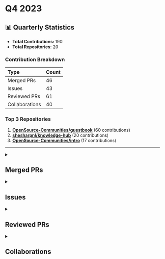 # Q4 2023

## 📊 Quarterly Statistics

* **Total Contributions:** 190
* **Total Repositories:** 20

### Contribution Breakdown

| Type | Count |
| :--- | :--- |
| Merged PRs | 46 |
| Issues | 43 |
| Reviewed PRs | 61 |
| Collaborations | 40 |

### Top 3 Repositories

1. [**OpenSource-Communities/guestbook**](https://github.com/OpenSource-Communities/guestbook) (60 contributions)
2. [**shesharpnl/knowledge-hub**](https://github.com/shesharpnl/knowledge-hub) (20 contributions)
3. [**OpenSource-Communities/intro**](https://github.com/OpenSource-Communities/intro) (17 contributions)

---

<details>
 <summary><h2>Merged PRs</h2></summary>
<table style='width:100%; table-layout:fixed;'>
  <thead>
    <tr>
      <th style='width:5%;'>No.</th>
      <th style='width:20%;'>Project Name</th>
      <th style='width:30%;'>Title</th>
      <th style='width:15%;'>Created At</th>
      <th style='width:15%;'>Merged At</th>
      <th style='width:15%;'>Review Period</th>
    </tr>
  </thead>
  <tbody>
    <tr>
      <td>1.</td>
      <td>nickytonline/astro-partykit-starter</td>
      <td><a href='https://github.com/nickytonline/astro-partykit-starter/pull/16'>Docs: Update issue templates</a></td>
      <td>2023-12-31</td>
      <td>2023-12-31</td>
      <td>0 days</td>
    </tr>
    <tr>
      <td>2.</td>
      <td>shesharpnl/knowledge-hub</td>
      <td><a href='https://github.com/shesharpnl/knowledge-hub/pull/50'>feat: add Ayu Adiati's social media links</a></td>
      <td>2023-12-28</td>
      <td>2023-12-28</td>
      <td>0 days</td>
    </tr>
    <tr>
      <td>3.</td>
      <td>shesharpnl/knowledge-hub</td>
      <td><a href='https://github.com/shesharpnl/knowledge-hub/pull/49'>docs: Reorganize and clean up socials page</a></td>
      <td>2023-12-28</td>
      <td>2023-12-28</td>
      <td>0 days</td>
    </tr>
    <tr>
      <td>4.</td>
      <td>nickytonline/astro-partykit-starter</td>
      <td><a href='https://github.com/nickytonline/astro-partykit-starter/pull/5'>docs: Update taking issue method with `.take` command in CONTRIBUTING.md</a></td>
      <td>2023-12-26</td>
      <td>2023-12-26</td>
      <td>0 days</td>
    </tr>
    <tr>
      <td>5.</td>
      <td>OpenSource-Communities/guestbook</td>
      <td><a href='https://github.com/OpenSource-Communities/guestbook/pull/200'>docs: Update content in the "Getting Started" and "Resolving Merge Conflicts" sections</a></td>
      <td>2023-12-20</td>
      <td>2023-12-23</td>
      <td>3 days</td>
    </tr>
    <tr>
      <td>6.</td>
      <td>OpenSource-Communities/intro</td>
      <td><a href='https://github.com/OpenSource-Communities/intro/pull/100'>docs: Update "Let's Get Practical" and "Merge Conflicts" sections</a></td>
      <td>2023-12-19</td>
      <td>2023-12-22</td>
      <td>3 days</td>
    </tr>
    <tr>
      <td>7.</td>
      <td>open-sauced/docs</td>
      <td><a href='https://github.com/open-sauced/docs/pull/233'>docs: Reorganize Subsections in the Intro to Contributing</a></td>
      <td>2023-12-10</td>
      <td>2023-12-14</td>
      <td>4 days</td>
    </tr>
    <tr>
      <td>8.</td>
      <td>open-sauced/docs</td>
      <td><a href='https://github.com/open-sauced/docs/pull/213'>docs: Provide Docs Feedback & Fix Markdown and Metadata for Consistency</a></td>
      <td>2023-11-25</td>
      <td>2023-12-07</td>
      <td>12 days</td>
    </tr>
    <tr>
      <td>9.</td>
      <td>Virtual-Coffee/virtualcoffee.io</td>
      <td><a href='https://github.com/Virtual-Coffee/virtualcoffee.io/pull/1096'>feat: Add December 2023 newsletter to the website</a></td>
      <td>2023-12-06</td>
      <td>2023-12-06</td>
      <td>0 days</td>
    </tr>
    <tr>
      <td>10.</td>
      <td>Virtual-Coffee/virtualcoffee.io</td>
      <td><a href='https://github.com/Virtual-Coffee/virtualcoffee.io/pull/1093'>Add December 2023 Challenge</a></td>
      <td>2023-11-30</td>
      <td>2023-12-01</td>
      <td>1 days</td>
    </tr>
    <tr>
      <td>11.</td>
      <td>OpenSource-Communities/intro</td>
      <td><a href='https://github.com/OpenSource-Communities/intro/pull/88'>docs: Fix and improve `CONTRIBUTING.md` and `i18n-guidelines.md`</a></td>
      <td>2023-11-07</td>
      <td>2023-11-16</td>
      <td>9 days</td>
    </tr>
    <tr>
      <td>12.</td>
      <td>OpenSource-Communities/intro</td>
      <td><a href='https://github.com/OpenSource-Communities/intro/pull/94'>docs: Update README</a></td>
      <td>2023-11-12</td>
      <td>2023-11-13</td>
      <td>1 days</td>
    </tr>
    <tr>
      <td>13.</td>
      <td>Virtual-Coffee/virtualcoffee.io</td>
      <td><a href='https://github.com/Virtual-Coffee/virtualcoffee.io/pull/1084'>feat: Add November 2023 newsletter to the website</a></td>
      <td>2023-11-08</td>
      <td>2023-11-09</td>
      <td>1 days</td>
    </tr>
    <tr>
      <td>14.</td>
      <td>OpenSource-Communities/guestbook</td>
      <td><a href='https://github.com/OpenSource-Communities/guestbook/pull/170'>feature: Add a PR template</a></td>
      <td>2023-11-05</td>
      <td>2023-11-06</td>
      <td>1 days</td>
    </tr>
    <tr>
      <td>15.</td>
      <td>OpenSource-Communities/pizza-verse</td>
      <td><a href='https://github.com/OpenSource-Communities/pizza-verse/pull/62'>feature: Add a PR template </a></td>
      <td>2023-11-05</td>
      <td>2023-11-06</td>
      <td>1 days</td>
    </tr>
    <tr>
      <td>16.</td>
      <td>OpenSource-Communities/guestbook</td>
      <td><a href='https://github.com/OpenSource-Communities/guestbook/pull/172'>docs: Add extra instruction to follow types list and improve README file</a></td>
      <td>2023-11-06</td>
      <td>2023-11-06</td>
      <td>0 days</td>
    </tr>
    <tr>
      <td>17.</td>
      <td>Virtual-Coffee/vc-preptember</td>
      <td><a href='https://github.com/Virtual-Coffee/vc-preptember/pull/37'>chores: Wrap Up Preptember 2023</a></td>
      <td>2023-11-05</td>
      <td>2023-11-05</td>
      <td>0 days</td>
    </tr>
    <tr>
      <td>18.</td>
      <td>Virtual-Coffee/virtualcoffee.io</td>
      <td><a href='https://github.com/Virtual-Coffee/virtualcoffee.io/pull/1077'>feature: Add November 2023 Challenge</a></td>
      <td>2023-10-29</td>
      <td>2023-11-02</td>
      <td>4 days</td>
    </tr>
    <tr>
      <td>19.</td>
      <td>OpenSource-Communities/pizza-verse</td>
      <td><a href='https://github.com/OpenSource-Communities/pizza-verse/pull/56'>Add a Resolving Merge Conflicts section to the README</a></td>
      <td>2023-10-25</td>
      <td>2023-10-25</td>
      <td>0 days</td>
    </tr>
    <tr>
      <td>20.</td>
      <td>OpenSource-Communities/pizza-verse</td>
      <td><a href='https://github.com/OpenSource-Communities/pizza-verse/pull/54'>Update rules and steps to contribute in the README</a></td>
      <td>2023-10-24</td>
      <td>2023-10-25</td>
      <td>1 days</td>
    </tr>
    <tr>
      <td>21.</td>
      <td>Virtual-Coffee/vc-preptember</td>
      <td><a href='https://github.com/Virtual-Coffee/vc-preptember/pull/36'>Add Slack handle info in `pull_request_template.md`</a></td>
      <td>2023-10-24</td>
      <td>2023-10-24</td>
      <td>0 days</td>
    </tr>
    <tr>
      <td>22.</td>
      <td>shesharpnl/hackathon-2023.react-js.base-example</td>
      <td><a href='https://github.com/shesharpnl/hackathon-2023.react-js.base-example/pull/17'>Fix the broken link to contributing guidelines</a></td>
      <td>2023-10-22</td>
      <td>2023-10-22</td>
      <td>0 days</td>
    </tr>
    <tr>
      <td>23.</td>
      <td>shesharpnl/.github</td>
      <td><a href='https://github.com/shesharpnl/.github/pull/10'>Update pull_request_template.md</a></td>
      <td>2023-10-22</td>
      <td>2023-10-22</td>
      <td>0 days</td>
    </tr>
    <tr>
      <td>24.</td>
      <td>shesharpnl/hackathon-2023.vanilla-js.base-example</td>
      <td><a href='https://github.com/shesharpnl/hackathon-2023.vanilla-js.base-example/pull/4'>Update the Contributing section in the README.md</a></td>
      <td>2023-10-21</td>
      <td>2023-10-21</td>
      <td>0 days</td>
    </tr>
    <tr>
      <td>25.</td>
      <td>shesharpnl/hackathon-2023.react-js.base-example</td>
      <td><a href='https://github.com/shesharpnl/hackathon-2023.react-js.base-example/pull/15'>Update the Contributing section in the README.md</a></td>
      <td>2023-10-21</td>
      <td>2023-10-21</td>
      <td>0 days</td>
    </tr>
    <tr>
      <td>26.</td>
      <td>shesharpnl/.github</td>
      <td><a href='https://github.com/shesharpnl/.github/pull/9'>chores: Improve Docs to Update the Rules</a></td>
      <td>2023-10-18</td>
      <td>2023-10-21</td>
      <td>3 days</td>
    </tr>
    <tr>
      <td>27.</td>
      <td>Virtual-Coffee/virtualcoffee.io</td>
      <td><a href='https://github.com/Virtual-Coffee/virtualcoffee.io/pull/1066'>Update Accountabilibuddies Leaders and Times</a></td>
      <td>2023-10-20</td>
      <td>2023-10-20</td>
      <td>0 days</td>
    </tr>
    <tr>
      <td>28.</td>
      <td>shesharpnl/knowledge-hub</td>
      <td><a href='https://github.com/shesharpnl/knowledge-hub/pull/36'>Add Working With Issues section in CONTRIBUTING.md</a></td>
      <td>2023-10-20</td>
      <td>2023-10-20</td>
      <td>0 days</td>
    </tr>
    <tr>
      <td>29.</td>
      <td>OpenSource-Communities/guestbook</td>
      <td><a href='https://github.com/OpenSource-Communities/guestbook/pull/123'>docs: Add "Keeping Branch Up to Date and Resolving Merge Conflicts" section</a></td>
      <td>2023-10-11</td>
      <td>2023-10-20</td>
      <td>9 days</td>
    </tr>
    <tr>
      <td>30.</td>
      <td>Virtual-Coffee/virtualcoffee.io</td>
      <td><a href='https://github.com/Virtual-Coffee/virtualcoffee.io/pull/1057'>chores: Add VC-Verified Repositories to the List in October Challenge Page</a></td>
      <td>2023-10-13</td>
      <td>2023-10-17</td>
      <td>4 days</td>
    </tr>
    <tr>
      <td>31.</td>
      <td>Virtual-Coffee/vc-preptember</td>
      <td><a href='https://github.com/Virtual-Coffee/vc-preptember/pull/33'>Add SheSharp to the repository list</a></td>
      <td>2023-10-12</td>
      <td>2023-10-13</td>
      <td>1 days</td>
    </tr>
    <tr>
      <td>32.</td>
      <td>Virtual-Coffee/vc-preptember</td>
      <td><a href='https://github.com/Virtual-Coffee/vc-preptember/pull/34'>Add resolve conflicts video walkthrough</a></td>
      <td>2023-10-12</td>
      <td>2023-10-12</td>
      <td>0 days</td>
    </tr>
    <tr>
      <td>33.</td>
      <td>Virtual-Coffee/hacktoberfest</td>
      <td><a href='https://github.com/Virtual-Coffee/hacktoberfest/pull/26'>Fix: Link to the Website</a></td>
      <td>2023-10-06</td>
      <td>2023-10-10</td>
      <td>4 days</td>
    </tr>
    <tr>
      <td>34.</td>
      <td>Virtual-Coffee/podcast-transcripts</td>
      <td><a href='https://github.com/Virtual-Coffee/podcast-transcripts/pull/109'>docs: Update README and Transcriptions Guideline</a></td>
      <td>2023-10-09</td>
      <td>2023-10-09</td>
      <td>0 days</td>
    </tr>
    <tr>
      <td>35.</td>
      <td>Virtual-Coffee/podcast-transcripts</td>
      <td><a href='https://github.com/Virtual-Coffee/podcast-transcripts/pull/108'>Add pull request template</a></td>
      <td>2023-10-09</td>
      <td>2023-10-09</td>
      <td>0 days</td>
    </tr>
    <tr>
      <td>36.</td>
      <td>Virtual-Coffee/podcast-transcripts</td>
      <td><a href='https://github.com/Virtual-Coffee/podcast-transcripts/pull/105'>Improve Transcript Season 8 Episode 5</a></td>
      <td>2023-07-18</td>
      <td>2023-10-09</td>
      <td>83 days</td>
    </tr>
    <tr>
      <td>37.</td>
      <td>Virtual-Coffee/podcast-transcripts</td>
      <td><a href='https://github.com/Virtual-Coffee/podcast-transcripts/pull/102'>Update Transciptions Guidelines</a></td>
      <td>2023-06-27</td>
      <td>2023-10-09</td>
      <td>104 days</td>
    </tr>
    <tr>
      <td>38.</td>
      <td>Virtual-Coffee/podcast-transcripts</td>
      <td><a href='https://github.com/Virtual-Coffee/podcast-transcripts/pull/99'>Add CONTRIBUTING.md</a></td>
      <td>2023-06-26</td>
      <td>2023-10-09</td>
      <td>105 days</td>
    </tr>
    <tr>
      <td>39.</td>
      <td>Virtual-Coffee/virtualcoffee.io</td>
      <td><a href='https://github.com/Virtual-Coffee/virtualcoffee.io/pull/1025'>feat: Add October 2023 Newsletter</a></td>
      <td>2023-10-04</td>
      <td>2023-10-04</td>
      <td>0 days</td>
    </tr>
    <tr>
      <td>40.</td>
      <td>Virtual-Coffee/virtualcoffee.io</td>
      <td><a href='https://github.com/Virtual-Coffee/virtualcoffee.io/pull/1026'>chores: Update Ayu's profile for Hacktoberfest 2023</a></td>
      <td>2023-10-04</td>
      <td>2023-10-04</td>
      <td>0 days</td>
    </tr>
    <tr>
      <td>41.</td>
      <td>Virtual-Coffee/hacktoberfest</td>
      <td><a href='https://github.com/Virtual-Coffee/hacktoberfest/pull/25'>Update content in "What is Hacktoberfest" section</a></td>
      <td>2023-10-03</td>
      <td>2023-10-03</td>
      <td>0 days</td>
    </tr>
    <tr>
      <td>42.</td>
      <td>Virtual-Coffee/virtualcoffee.io</td>
      <td><a href='https://github.com/Virtual-Coffee/virtualcoffee.io/pull/1016'>Update content in October challenge page</a></td>
      <td>2023-10-03</td>
      <td>2023-10-03</td>
      <td>0 days</td>
    </tr>
    <tr>
      <td>43.</td>
      <td>shesharpnl/.github</td>
      <td><a href='https://github.com/shesharpnl/.github/pull/8'>fix: Format of the type of PR</a></td>
      <td>2023-10-03</td>
      <td>2023-10-03</td>
      <td>0 days</td>
    </tr>
    <tr>
      <td>44.</td>
      <td>shesharpnl/.github</td>
      <td><a href='https://github.com/shesharpnl/.github/pull/5'>Feat: Add Comment Out to Issue Templates</a></td>
      <td>2023-10-02</td>
      <td>2023-10-02</td>
      <td>1 days</td>
    </tr>
    <tr>
      <td>45.</td>
      <td>shesharpnl/.github</td>
      <td><a href='https://github.com/shesharpnl/.github/pull/2'>Add a Pull Request Template</a></td>
      <td>2023-09-28</td>
      <td>2023-10-02</td>
      <td>4 days</td>
    </tr>
    <tr>
      <td>46.</td>
      <td>Virtual-Coffee/virtualcoffee.io</td>
      <td><a href='https://github.com/Virtual-Coffee/virtualcoffee.io/pull/994'>Feature/update monthly challenge page to Hacktoberfest</a></td>
      <td>2023-10-01</td>
      <td>2023-10-02</td>
      <td>1 days</td>
    </tr>
  </tbody>
</table>
</details>

<details>
 <summary><h2>Issues</h2></summary>
<table style='width:100%; table-layout:fixed;'>
  <thead>
    <tr>
      <th style='width:5%;'>No.</th>
      <th style='width:25%;'>Project Name</th>
      <th style='width:35%;'>Title</th>
      <th style='width:15%;'>Created At</th>
      <th style='width:15%;'>Closed At</th>
      <th style='width:10%;'>Closing Period</th>
    </tr>
  </thead>
  <tbody>
    <tr>
      <td>1.</td>
      <td>nickytonline/astro-partykit-starter</td>
      <td><a href='https://github.com/nickytonline/astro-partykit-starter/issues/14'>docs: Comment out instructions and add heading 2 to the issue form templates</a></td>
      <td>2023-12-31</td>
      <td>2023-12-31</td>
      <td>0 days</td>
    </tr>
    <tr>
      <td>2.</td>
      <td>nickytonline/astro-partykit-starter</td>
      <td><a href='https://github.com/nickytonline/astro-partykit-starter/issues/13'>Bug: Delete `CR` eslint(prettier/prettier) error</a></td>
      <td>2023-12-31</td>
      <td>N/A</td>
      <td>Open</td>
    </tr>
    <tr>
      <td>3.</td>
      <td>open-sauced/app</td>
      <td><a href='https://github.com/open-sauced/app/issues/2408'>Bug: Reaction icons are closing right away when clicking the smiley button on the highlight card mode</a></td>
      <td>2023-12-28</td>
      <td>2024-01-03</td>
      <td>6 days</td>
    </tr>
    <tr>
      <td>4.</td>
      <td>open-sauced/maintainer-intro-course</td>
      <td><a href='https://github.com/open-sauced/maintainer-intro-course/issues/24'>Docs: Remove "Using Markdown for This Project" section in Contributing Guide</a></td>
      <td>2023-12-28</td>
      <td>N/A</td>
      <td>Open</td>
    </tr>
    <tr>
      <td>5.</td>
      <td>open-sauced/maintainer-intro-course</td>
      <td><a href='https://github.com/open-sauced/maintainer-intro-course/issues/23'>Docs: Update translating section to maintainer intro course in the Contributing Guide </a></td>
      <td>2023-12-28</td>
      <td>2024-01-02</td>
      <td>5 days</td>
    </tr>
    <tr>
      <td>6.</td>
      <td>open-sauced/maintainer-intro-course</td>
      <td><a href='https://github.com/open-sauced/maintainer-intro-course/issues/22'>Docs: Remove steps related to chapter numbers</a></td>
      <td>2023-12-28</td>
      <td>2024-01-10</td>
      <td>13 days</td>
    </tr>
    <tr>
      <td>7.</td>
      <td>Virtual-Coffee/virtualcoffee.io</td>
      <td><a href='https://github.com/Virtual-Coffee/virtualcoffee.io/issues/1103'>docs: Add new monthly challenge: New Year, New Goals</a></td>
      <td>2023-12-26</td>
      <td>2024-01-02</td>
      <td>7 days</td>
    </tr>
    <tr>
      <td>8.</td>
      <td>OpenSource-Communities/guestbook</td>
      <td><a href='https://github.com/OpenSource-Communities/guestbook/issues/201'>docs: Make adjustments to`CONTRIBUTING.md`</a></td>
      <td>2023-12-20</td>
      <td>2024-01-04</td>
      <td>15 days</td>
    </tr>
    <tr>
      <td>9.</td>
      <td>OpenSource-Communities/intro</td>
      <td><a href='https://github.com/OpenSource-Communities/intro/issues/101'>docs: Remove topics list from the "How to Contribute to Open Source" section </a></td>
      <td>2023-12-20</td>
      <td>2023-12-21</td>
      <td>0 days</td>
    </tr>
    <tr>
      <td>10.</td>
      <td>OpenSource-Communities/guestbook</td>
      <td><a href='https://github.com/OpenSource-Communities/guestbook/issues/198'>docs: Add screenshot requirement to PR template</a></td>
      <td>2023-12-19</td>
      <td>2023-12-20</td>
      <td>1 days</td>
    </tr>
    <tr>
      <td>11.</td>
      <td>open-sauced/ai</td>
      <td><a href='https://github.com/open-sauced/ai/issues/300'>Bug: Can't run `npm run push` to commit changes</a></td>
      <td>2023-12-18</td>
      <td>N/A</td>
      <td>Open</td>
    </tr>
    <tr>
      <td>12.</td>
      <td>open-sauced/ai</td>
      <td><a href='https://github.com/open-sauced/ai/issues/299'>Bug: Lint error: Expected linebreaks to be 'LF' but found 'CRLF'</a></td>
      <td>2023-12-18</td>
      <td>2024-01-12</td>
      <td>25 days</td>
    </tr>
    <tr>
      <td>13.</td>
      <td>open-sauced/ai</td>
      <td><a href='https://github.com/open-sauced/ai/issues/297'>fix: Add correct path to the usage guide on README and Docs in the extension, and update "Contributing" and "Community" sections in README</a></td>
      <td>2023-12-17</td>
      <td>2024-01-12</td>
      <td>26 days</td>
    </tr>
    <tr>
      <td>14.</td>
      <td>OpenSource-Communities/intro</td>
      <td><a href='https://github.com/OpenSource-Communities/intro/issues/99'>docs: Replace the content in "Let's Get Practical" and "Merge Conflicts" sections with the "Getting Started" and "Update Branch & Resolve Conflicts" sections of `guestbook` repo</a></td>
      <td>2023-12-15</td>
      <td>2023-12-22</td>
      <td>7 days</td>
    </tr>
    <tr>
      <td>15.</td>
      <td>OpenSource-Communities/guestbook</td>
      <td><a href='https://github.com/OpenSource-Communities/guestbook/issues/197'>docs: Move the content of "Getting Started" and "Update Branch & Resolve Conflicts" sections to Intro to Open Source course </a></td>
      <td>2023-12-15</td>
      <td>2023-12-23</td>
      <td>8 days</td>
    </tr>
    <tr>
      <td>16.</td>
      <td>open-sauced/app</td>
      <td><a href='https://github.com/open-sauced/app/issues/2335'>Bug: Long repos' name are partially stack at the back of another name when searching with the search input in the Explore tab </a></td>
      <td>2023-12-13</td>
      <td>2024-04-05</td>
      <td>114 days</td>
    </tr>
    <tr>
      <td>17.</td>
      <td>open-sauced/ai</td>
      <td><a href='https://github.com/open-sauced/ai/issues/294'>Bug: OpenSauced orange button doesn't appear on the PR form </a></td>
      <td>2023-12-07</td>
      <td>N/A</td>
      <td>Open</td>
    </tr>
    <tr>
      <td>18.</td>
      <td>open-sauced/ai</td>
      <td><a href='https://github.com/open-sauced/ai/issues/293'>Bug: Can't generate refactor, test, and explanation code when clicking the OpenSauced orange button </a></td>
      <td>2023-12-07</td>
      <td>N/A</td>
      <td>Open</td>
    </tr>
    <tr>
      <td>19.</td>
      <td>Virtual-Coffee/virtualcoffee.io</td>
      <td><a href='https://github.com/Virtual-Coffee/virtualcoffee.io/issues/1095'>Add December 2023 newsletter to the website</a></td>
      <td>2023-12-06</td>
      <td>2023-12-12</td>
      <td>6 days</td>
    </tr>
    <tr>
      <td>20.</td>
      <td>Virtual-Coffee/virtualcoffee.io</td>
      <td><a href='https://github.com/Virtual-Coffee/virtualcoffee.io/issues/1092'>Add December 2023 Monthly Challenge</a></td>
      <td>2023-11-30</td>
      <td>2023-12-01</td>
      <td>1 days</td>
    </tr>
    <tr>
      <td>21.</td>
      <td>open-sauced/hot</td>
      <td><a href='https://github.com/open-sauced/hot/issues/499'>Bug: Auth on hot.opensauced.pizza is not working</a></td>
      <td>2023-11-26</td>
      <td>2023-11-27</td>
      <td>1 days</td>
    </tr>
    <tr>
      <td>22.</td>
      <td>open-sauced/app</td>
      <td><a href='https://github.com/open-sauced/app/issues/2203'>Bug: Dev card is not in full size (cut off) on preview</a></td>
      <td>2023-11-24</td>
      <td>2024-08-21</td>
      <td>271 days</td>
    </tr>
    <tr>
      <td>23.</td>
      <td>open-sauced/app</td>
      <td><a href='https://github.com/open-sauced/app/issues/2202'>feat: Add an underline to Repos text in a button</a></td>
      <td>2023-11-24</td>
      <td>N/A</td>
      <td>Open</td>
    </tr>
    <tr>
      <td>24.</td>
      <td>forem/forem</td>
      <td><a href='https://github.com/forem/forem/issues/20389'>Unable to Preview a Reply for a Comment Before Publishing it</a></td>
      <td>2023-11-23</td>
      <td>2024-05-16</td>
      <td>175 days</td>
    </tr>
    <tr>
      <td>25.</td>
      <td>open-sauced/app</td>
      <td><a href='https://github.com/open-sauced/app/issues/2166'>Bug: Navbar moves when clicking "Select a Filter" in the Insight Page's Reports tab</a></td>
      <td>2023-11-16</td>
      <td>2024-08-21</td>
      <td>279 days</td>
    </tr>
    <tr>
      <td>26.</td>
      <td>OpenSource-Communities/intro</td>
      <td><a href='https://github.com/OpenSource-Communities/intro/issues/96'>docs: Update "Formatting Your Highlight" Section</a></td>
      <td>2023-11-15</td>
      <td>2023-11-16</td>
      <td>0 days</td>
    </tr>
    <tr>
      <td>27.</td>
      <td>OpenSource-Communities/intro</td>
      <td><a href='https://github.com/OpenSource-Communities/intro/issues/93'>docs: Update README</a></td>
      <td>2023-11-10</td>
      <td>2023-11-13</td>
      <td>3 days</td>
    </tr>
    <tr>
      <td>28.</td>
      <td>OpenSource-Communities/intro</td>
      <td><a href='https://github.com/OpenSource-Communities/intro/issues/91'>docs: Move chapter "Understanding Merge Conflicts"</a></td>
      <td>2023-11-08</td>
      <td>2023-11-16</td>
      <td>8 days</td>
    </tr>
    <tr>
      <td>29.</td>
      <td>Virtual-Coffee/virtualcoffee.io</td>
      <td><a href='https://github.com/Virtual-Coffee/virtualcoffee.io/issues/1083'>Add November 2023 newsletter to the website</a></td>
      <td>2023-11-08</td>
      <td>2023-11-09</td>
      <td>1 days</td>
    </tr>
    <tr>
      <td>30.</td>
      <td>OpenSource-Communities/intro</td>
      <td><a href='https://github.com/OpenSource-Communities/intro/issues/87'>docs: Fix and Improve `CONTRIBUTING.md` and `i18n-guidelines.md`</a></td>
      <td>2023-11-07</td>
      <td>2023-11-16</td>
      <td>9 days</td>
    </tr>
    <tr>
      <td>31.</td>
      <td>OpenSource-Communities/guestbook</td>
      <td><a href='https://github.com/OpenSource-Communities/guestbook/issues/171'>docs: Add extra instruction for manual entry and improve README</a></td>
      <td>2023-11-05</td>
      <td>2023-11-06</td>
      <td>1 days</td>
    </tr>
    <tr>
      <td>32.</td>
      <td>OpenSource-Communities/pizza-verse</td>
      <td><a href='https://github.com/OpenSource-Communities/pizza-verse/issues/61'>Feature: Add a PR template</a></td>
      <td>2023-11-05</td>
      <td>2023-11-06</td>
      <td>1 days</td>
    </tr>
    <tr>
      <td>33.</td>
      <td>OpenSource-Communities/guestbook</td>
      <td><a href='https://github.com/OpenSource-Communities/guestbook/issues/169'>Feature: Add a PR Template</a></td>
      <td>2023-11-05</td>
      <td>2023-11-06</td>
      <td>1 days</td>
    </tr>
    <tr>
      <td>34.</td>
      <td>shesharpnl/knowledge-hub</td>
      <td><a href='https://github.com/shesharpnl/knowledge-hub/issues/44'>Add Socials to this Repository</a></td>
      <td>2023-10-22</td>
      <td>N/A</td>
      <td>Open</td>
    </tr>
    <tr>
      <td>35.</td>
      <td>shesharpnl/knowledge-hub</td>
      <td><a href='https://github.com/shesharpnl/knowledge-hub/issues/39'>Add Resources to this Repository</a></td>
      <td>2023-10-22</td>
      <td>N/A</td>
      <td>Open</td>
    </tr>
    <tr>
      <td>36.</td>
      <td>OpenSource-Communities/guestbook</td>
      <td><a href='https://github.com/OpenSource-Communities/guestbook/issues/149'>Bug: Step Typo in Step 7 of the Getting Started Section</a></td>
      <td>2023-10-22</td>
      <td>2023-10-22</td>
      <td>0 days</td>
    </tr>
    <tr>
      <td>37.</td>
      <td>shesharpnl/knowledge-hub</td>
      <td><a href='https://github.com/shesharpnl/knowledge-hub/issues/33'>Fix the Table of Content on the README</a></td>
      <td>2023-10-20</td>
      <td>2023-10-20</td>
      <td>0 days</td>
    </tr>
    <tr>
      <td>38.</td>
      <td>open-sauced/app</td>
      <td><a href='https://github.com/open-sauced/app/issues/1896'>Bug: The Three Dots at the Highlight Card Immediately Close on Click </a></td>
      <td>2023-10-13</td>
      <td>2023-11-02</td>
      <td>20 days</td>
    </tr>
    <tr>
      <td>39.</td>
      <td>OpenSource-Communities/guestbook</td>
      <td><a href='https://github.com/OpenSource-Communities/guestbook/issues/118'>Feature: Add a Resolve Merge Conflicts section on README</a></td>
      <td>2023-10-09</td>
      <td>2023-10-20</td>
      <td>11 days</td>
    </tr>
    <tr>
      <td>40.</td>
      <td>OpenSource-Communities/intro</td>
      <td><a href='https://github.com/OpenSource-Communities/intro/issues/58'>Bug: Broken links from missing files on README and on the site</a></td>
      <td>2023-10-05</td>
      <td>2023-10-10</td>
      <td>5 days</td>
    </tr>
    <tr>
      <td>41.</td>
      <td>Virtual-Coffee/VC-Community-Docs</td>
      <td><a href='https://github.com/Virtual-Coffee/VC-Community-Docs/issues/324'>docs: Improve Monthly Challenge Team Documentation</a></td>
      <td>2023-10-04</td>
      <td>2024-12-12</td>
      <td>434 days</td>
    </tr>
    <tr>
      <td>42.</td>
      <td>Virtual-Coffee/virtualcoffee.io</td>
      <td><a href='https://github.com/Virtual-Coffee/virtualcoffee.io/issues/1018'>Add October 2023 newsletter to the website</a></td>
      <td>2023-10-03</td>
      <td>2023-10-04</td>
      <td>1 days</td>
    </tr>
    <tr>
      <td>43.</td>
      <td>shesharpnl/.github</td>
      <td><a href='https://github.com/shesharpnl/.github/issues/4'>feat: Comment Out Instructions in the Issue Templates</a></td>
      <td>2023-10-02</td>
      <td>2023-10-02</td>
      <td>1 days</td>
    </tr>
  </tbody>
</table>
</details>

<details>
 <summary><h2>Reviewed PRs</h2></summary>
<table style='width:100%; table-layout:fixed;'>
  <thead>
    <tr>
      <th style='width:5%;'>No.</th>
      <th style='width:20%;'>Project Name</th>
      <th style='width:28%;'>Title</th>
      <th style='width:10%;'>Created At</th>
      <th style='width:15%;'>My First Review</th>
      <th style='width:10%;'>My First Review Period</th>
      <th style='width:14%;'>Last Update / State</th>
    </tr>
  </thead>
  <tbody>
    <tr>
      <td>1.</td>
      <td>nickytonline/astro-partykit-starter</td>
      <td><a href='https://github.com/nickytonline/astro-partykit-starter/pull/8'>Bug Fix: The default username if none is specified is incorrect. </a></td>
      <td>2023-12-28</td>
      <td>2023-12-29</td>
      <td>0 days</td>
      <td>2023-12-29<br><strong>MERGED</strong></td>
    </tr>
    <tr>
      <td>2.</td>
      <td>OpenSource-Communities/guestbook</td>
      <td><a href='https://github.com/OpenSource-Communities/guestbook/pull/204'>fix: reformat template</a></td>
      <td>2023-12-22</td>
      <td>2023-12-22</td>
      <td>0 days</td>
      <td>2023-12-24<br><strong>MERGED</strong></td>
    </tr>
    <tr>
      <td>3.</td>
      <td>OpenSource-Communities/guestbook</td>
      <td><a href='https://github.com/OpenSource-Communities/guestbook/pull/180'>Brandon added as a contributor</a></td>
      <td>2023-11-12</td>
      <td>2023-11-14</td>
      <td>2 days</td>
      <td>2023-12-20<br><strong>MERGED</strong></td>
    </tr>
    <tr>
      <td>4.</td>
      <td>OpenSource-Communities/guestbook</td>
      <td><a href='https://github.com/OpenSource-Communities/guestbook/pull/199'>docs: add screenshot requirement to PR template</a></td>
      <td>2023-12-20</td>
      <td>2023-12-20</td>
      <td>0 days</td>
      <td>2023-12-20<br><strong>MERGED</strong></td>
    </tr>
    <tr>
      <td>5.</td>
      <td>OpenSource-Communities/guestbook</td>
      <td><a href='https://github.com/OpenSource-Communities/guestbook/pull/192'>Added Chase Corbitt to guestbook</a></td>
      <td>2023-12-13</td>
      <td>2023-12-14</td>
      <td>1 days</td>
      <td>2023-12-14<br><strong>MERGED</strong></td>
    </tr>
    <tr>
      <td>6.</td>
      <td>open-sauced/docs</td>
      <td><a href='https://github.com/open-sauced/docs/pull/232'>fix: simplified the merge conflicts section</a></td>
      <td>2023-12-10</td>
      <td>2023-12-10</td>
      <td>0 days</td>
      <td>2023-12-11<br><strong>MERGED</strong></td>
    </tr>
    <tr>
      <td>7.</td>
      <td>open-sauced/docs</td>
      <td><a href='https://github.com/open-sauced/docs/pull/231'>fix: remove storybook id from sidebar file</a></td>
      <td>2023-12-09</td>
      <td>2023-12-10</td>
      <td>1 days</td>
      <td>2023-12-10<br><strong>MERGED</strong></td>
    </tr>
    <tr>
      <td>8.</td>
      <td>OpenSource-Communities/guestbook</td>
      <td><a href='https://github.com/OpenSource-Communities/guestbook/pull/189'>Feature/add profile kishore rajkumar</a></td>
      <td>2023-12-06</td>
      <td>2023-12-08</td>
      <td>2 days</td>
      <td>2023-12-09<br><strong>MERGED</strong></td>
    </tr>
    <tr>
      <td>9.</td>
      <td>open-sauced/docs</td>
      <td><a href='https://github.com/open-sauced/docs/pull/221'>feat: adding job seekers guide</a></td>
      <td>2023-12-05</td>
      <td>2023-12-05</td>
      <td>0 days</td>
      <td>2023-12-07<br><strong>MERGED</strong></td>
    </tr>
    <tr>
      <td>10.</td>
      <td>open-sauced/docs</td>
      <td><a href='https://github.com/open-sauced/docs/pull/212'>feat: adds glossary </a></td>
      <td>2023-11-23</td>
      <td>2023-11-23</td>
      <td>0 days</td>
      <td>2023-11-28<br><strong>MERGED</strong></td>
    </tr>
    <tr>
      <td>11.</td>
      <td>open-sauced/docs</td>
      <td><a href='https://github.com/open-sauced/docs/pull/211'>feat: adds glossary </a></td>
      <td>2023-11-20</td>
      <td>2023-11-21</td>
      <td>1 days</td>
      <td>2023-11-21<br><strong>CLOSED</strong></td>
    </tr>
    <tr>
      <td>12.</td>
      <td>OpenSource-Communities/guestbook</td>
      <td><a href='https://github.com/OpenSource-Communities/guestbook/pull/185'>Add Ignace as a contributor</a></td>
      <td>2023-11-20</td>
      <td>2023-11-20</td>
      <td>0 days</td>
      <td>2023-11-20<br><strong>CLOSED</strong></td>
    </tr>
    <tr>
      <td>13.</td>
      <td>open-sauced/docs</td>
      <td><a href='https://github.com/open-sauced/docs/pull/205'>feat: Add maintainers guide section</a></td>
      <td>2023-11-10</td>
      <td>2023-11-15</td>
      <td>5 days</td>
      <td>2023-11-16<br><strong>MERGED</strong></td>
    </tr>
    <tr>
      <td>14.</td>
      <td>OpenSource-Communities/intro</td>
      <td><a href='https://github.com/OpenSource-Communities/intro/pull/92'>docs: Move chapter "Understanding Merge Conflicts" to Let's Contribute section</a></td>
      <td>2023-11-10</td>
      <td>2023-11-10</td>
      <td>0 days</td>
      <td>2023-11-16<br><strong>MERGED</strong></td>
    </tr>
    <tr>
      <td>15.</td>
      <td>OpenSource-Communities/guestbook</td>
      <td><a href='https://github.com/OpenSource-Communities/guestbook/pull/181'>feat: add explanation about commit message in the README</a></td>
      <td>2023-11-14</td>
      <td>2023-11-14</td>
      <td>0 days</td>
      <td>2023-11-15<br><strong>MERGED</strong></td>
    </tr>
    <tr>
      <td>16.</td>
      <td>OpenSource-Communities/guestbook</td>
      <td><a href='https://github.com/OpenSource-Communities/guestbook/pull/177'>git add and git commit fix</a></td>
      <td>2023-11-09</td>
      <td>2023-11-10</td>
      <td>0 days</td>
      <td>2023-11-11<br><strong>CLOSED</strong></td>
    </tr>
    <tr>
      <td>17.</td>
      <td>OpenSource-Communities/guestbook</td>
      <td><a href='https://github.com/OpenSource-Communities/guestbook/pull/178'>docs: add @peachjelly13 as a contributor</a></td>
      <td>2023-11-10</td>
      <td>2023-11-10</td>
      <td>0 days</td>
      <td>2023-11-10<br><strong>MERGED</strong></td>
    </tr>
    <tr>
      <td>18.</td>
      <td>OpenSource-Communities/guestbook</td>
      <td><a href='https://github.com/OpenSource-Communities/guestbook/pull/174'>Chore: Added myself as a contributor</a></td>
      <td>2023-11-08</td>
      <td>2023-11-09</td>
      <td>1 days</td>
      <td>2023-11-10<br><strong>CLOSED</strong></td>
    </tr>
    <tr>
      <td>19.</td>
      <td>OpenSource-Communities/guestbook</td>
      <td><a href='https://github.com/OpenSource-Communities/guestbook/pull/176'>feat: Add victor-villca as a contributor</a></td>
      <td>2023-11-09</td>
      <td>2023-11-10</td>
      <td>0 days</td>
      <td>2023-11-10<br><strong>MERGED</strong></td>
    </tr>
    <tr>
      <td>20.</td>
      <td>OpenSource-Communities/guestbook</td>
      <td><a href='https://github.com/OpenSource-Communities/guestbook/pull/175'> Add TejsinghDhaosriya as a contributor</a></td>
      <td>2023-11-09</td>
      <td>2023-11-09</td>
      <td>0 days</td>
      <td>2023-11-09<br><strong>MERGED</strong></td>
    </tr>
    <tr>
      <td>21.</td>
      <td>OpenSource-Communities/pizza-verse</td>
      <td><a href='https://github.com/OpenSource-Communities/pizza-verse/pull/60'>Feature: New Pizza Trivia Added</a></td>
      <td>2023-11-04</td>
      <td>2023-11-05</td>
      <td>1 days</td>
      <td>2023-11-07<br><strong>MERGED</strong></td>
    </tr>
    <tr>
      <td>22.</td>
      <td>OpenSource-Communities/pizza-verse</td>
      <td><a href='https://github.com/OpenSource-Communities/pizza-verse/pull/59'>feat: Add Pizza fact.</a></td>
      <td>2023-11-03</td>
      <td>2023-11-05</td>
      <td>2 days</td>
      <td>2023-11-05<br><strong>MERGED</strong></td>
    </tr>
    <tr>
      <td>23.</td>
      <td>OpenSource-Communities/guestbook</td>
      <td><a href='https://github.com/OpenSource-Communities/guestbook/pull/168'>docs: add @Ken-Musau as a contributor</a></td>
      <td>2023-11-04</td>
      <td>2023-11-05</td>
      <td>1 days</td>
      <td>2023-11-05<br><strong>MERGED</strong></td>
    </tr>
    <tr>
      <td>24.</td>
      <td>OpenSource-Communities/pizza-verse</td>
      <td><a href='https://github.com/OpenSource-Communities/pizza-verse/pull/58'>Feature/add pizza fact</a></td>
      <td>2023-11-02</td>
      <td>2023-11-03</td>
      <td>1 days</td>
      <td>2023-11-03<br><strong>MERGED</strong></td>
    </tr>
    <tr>
      <td>25.</td>
      <td>OpenSource-Communities/guestbook</td>
      <td><a href='https://github.com/OpenSource-Communities/guestbook/pull/99'>docs: add @Kamari93 as a contributor</a></td>
      <td>2023-09-26</td>
      <td>2023-10-30</td>
      <td>35 days</td>
      <td>2023-11-01<br><strong>MERGED</strong></td>
    </tr>
    <tr>
      <td>26.</td>
      <td>OpenSource-Communities/guestbook</td>
      <td><a href='https://github.com/OpenSource-Communities/guestbook/pull/164'>fix: Remove duplicate word as a contributor</a></td>
      <td>2023-10-30</td>
      <td>2023-10-30</td>
      <td>0 days</td>
      <td>2023-10-31<br><strong>MERGED</strong></td>
    </tr>
    <tr>
      <td>27.</td>
      <td>OpenSource-Communities/guestbook</td>
      <td><a href='https://github.com/OpenSource-Communities/guestbook/pull/161'>docs: Add @vaibhav3022 to the guestbook</a></td>
      <td>2023-10-27</td>
      <td>2023-10-28</td>
      <td>1 days</td>
      <td>2023-10-31<br><strong>MERGED</strong></td>
    </tr>
    <tr>
      <td>28.</td>
      <td>OpenSource-Communities/guestbook</td>
      <td><a href='https://github.com/OpenSource-Communities/guestbook/pull/162'>Add solenessa as a contributor</a></td>
      <td>2023-10-29</td>
      <td>2023-10-29</td>
      <td>1 days</td>
      <td>2023-10-30<br><strong>MERGED</strong></td>
    </tr>
    <tr>
      <td>29.</td>
      <td>OpenSource-Communities/intro</td>
      <td><a href='https://github.com/OpenSource-Communities/intro/pull/75'>feat: add "Edit this Page" link</a></td>
      <td>2023-10-15</td>
      <td>2023-10-30</td>
      <td>15 days</td>
      <td>2023-10-30<br><strong>MERGED</strong></td>
    </tr>
    <tr>
      <td>30.</td>
      <td>OpenSource-Communities/guestbook</td>
      <td><a href='https://github.com/OpenSource-Communities/guestbook/pull/154'>feat: add adiazt01 as a contributor</a></td>
      <td>2023-10-25</td>
      <td>2023-10-30</td>
      <td>5 days</td>
      <td>2023-10-30<br><strong>MERGED</strong></td>
    </tr>
    <tr>
      <td>31.</td>
      <td>OpenSource-Communities/guestbook</td>
      <td><a href='https://github.com/OpenSource-Communities/guestbook/pull/107'>docs: add @Pal-Sandeep as a contributor</a></td>
      <td>2023-10-01</td>
      <td>2023-10-30</td>
      <td>29 days</td>
      <td>2023-10-30<br><strong>MERGED</strong></td>
    </tr>
    <tr>
      <td>32.</td>
      <td>OpenSource-Communities/guestbook</td>
      <td><a href='https://github.com/OpenSource-Communities/guestbook/pull/102'>docs: Add @Sadeedpv to the guestbook</a></td>
      <td>2023-09-27</td>
      <td>2023-10-30</td>
      <td>33 days</td>
      <td>2023-10-30<br><strong>MERGED</strong></td>
    </tr>
    <tr>
      <td>33.</td>
      <td>OpenSource-Communities/guestbook</td>
      <td><a href='https://github.com/OpenSource-Communities/guestbook/pull/65'>Add Ezzywealth to contributions list</a></td>
      <td>2023-07-31</td>
      <td>2023-10-30</td>
      <td>91 days</td>
      <td>2023-10-30<br><strong>MERGED</strong></td>
    </tr>
    <tr>
      <td>34.</td>
      <td>OpenSource-Communities/guestbook</td>
      <td><a href='https://github.com/OpenSource-Communities/guestbook/pull/163'>Update intro_course_contributor.yml</a></td>
      <td>2023-10-30</td>
      <td>2023-10-30</td>
      <td>0 days</td>
      <td>2023-10-30<br><strong>MERGED</strong></td>
    </tr>
    <tr>
      <td>35.</td>
      <td>OpenSource-Communities/guestbook</td>
      <td><a href='https://github.com/OpenSource-Communities/guestbook/pull/97'>docs: add @izazw as a contributor</a></td>
      <td>2023-09-25</td>
      <td>2023-10-30</td>
      <td>35 days</td>
      <td>2023-10-30<br><strong>MERGED</strong></td>
    </tr>
    <tr>
      <td>36.</td>
      <td>OpenSource-Communities/guestbook</td>
      <td><a href='https://github.com/OpenSource-Communities/guestbook/pull/90'>docs: add @Msrimpson as a contributor</a></td>
      <td>2023-09-21</td>
      <td>2023-10-30</td>
      <td>40 days</td>
      <td>2023-10-30<br><strong>MERGED</strong></td>
    </tr>
    <tr>
      <td>37.</td>
      <td>OpenSource-Communities/guestbook</td>
      <td><a href='https://github.com/OpenSource-Communities/guestbook/pull/84'>docs: add @tpham20908 as a contributor</a></td>
      <td>2023-09-12</td>
      <td>2023-10-30</td>
      <td>48 days</td>
      <td>2023-10-30<br><strong>MERGED</strong></td>
    </tr>
    <tr>
      <td>38.</td>
      <td>OpenSource-Communities/guestbook</td>
      <td><a href='https://github.com/OpenSource-Communities/guestbook/pull/51'>Add safacade009</a></td>
      <td>2023-07-26</td>
      <td>2023-10-30</td>
      <td>96 days</td>
      <td>2023-10-30<br><strong>MERGED</strong></td>
    </tr>
    <tr>
      <td>39.</td>
      <td>shesharpnl/knowledge-hub</td>
      <td><a href='https://github.com/shesharpnl/knowledge-hub/pull/47'>added 2 css resources</a></td>
      <td>2023-10-28</td>
      <td>2023-10-28</td>
      <td>0 days</td>
      <td>2023-10-28<br><strong>MERGED</strong></td>
    </tr>
    <tr>
      <td>40.</td>
      <td>OpenSource-Communities/guestbook</td>
      <td><a href='https://github.com/OpenSource-Communities/guestbook/pull/159'>fix: removing the "t" in the first heading</a></td>
      <td>2023-10-26</td>
      <td>2023-10-26</td>
      <td>0 days</td>
      <td>2023-10-26<br><strong>MERGED</strong></td>
    </tr>
    <tr>
      <td>41.</td>
      <td>Virtual-Coffee/podcast-transcripts</td>
      <td><a href='https://github.com/Virtual-Coffee/podcast-transcripts/pull/110'>4 7 transscript</a></td>
      <td>2023-10-22</td>
      <td>2023-10-23</td>
      <td>1 days</td>
      <td>2023-10-24<br><strong>CLOSED</strong></td>
    </tr>
    <tr>
      <td>42.</td>
      <td>OpenSource-Communities/guestbook</td>
      <td><a href='https://github.com/OpenSource-Communities/guestbook/pull/153'>twister904 committed</a></td>
      <td>2023-10-24</td>
      <td>2023-10-24</td>
      <td>0 days</td>
      <td>2023-10-24<br><strong>MERGED</strong></td>
    </tr>
    <tr>
      <td>43.</td>
      <td>shesharpnl/knowledge-hub</td>
      <td><a href='https://github.com/shesharpnl/knowledge-hub/pull/45'>Create frontend-development.md</a></td>
      <td>2023-10-22</td>
      <td>2023-10-22</td>
      <td>0 days</td>
      <td>2023-10-24<br><strong>MERGED</strong></td>
    </tr>
    <tr>
      <td>44.</td>
      <td>OpenSource-Communities/guestbook</td>
      <td><a href='https://github.com/OpenSource-Communities/guestbook/pull/145'>docs: add @unpervertedkid as a contributor</a></td>
      <td>2023-10-21</td>
      <td>2023-10-22</td>
      <td>1 days</td>
      <td>2023-10-23<br><strong>MERGED</strong></td>
    </tr>
    <tr>
      <td>45.</td>
      <td>shesharpnl/knowledge-hub</td>
      <td><a href='https://github.com/shesharpnl/knowledge-hub/pull/40'>Doc : added scholarships resources</a></td>
      <td>2023-10-22</td>
      <td>2023-10-22</td>
      <td>0 days</td>
      <td>2023-10-22<br><strong>MERGED</strong></td>
    </tr>
    <tr>
      <td>46.</td>
      <td>shesharpnl/knowledge-hub</td>
      <td><a href='https://github.com/shesharpnl/knowledge-hub/pull/41'>added socials handles </a></td>
      <td>2023-10-22</td>
      <td>2023-10-22</td>
      <td>0 days</td>
      <td>2023-10-22<br><strong>MERGED</strong></td>
    </tr>
    <tr>
      <td>47.</td>
      <td>OpenSource-Communities/guestbook</td>
      <td><a href='https://github.com/OpenSource-Communities/guestbook/pull/151'>Fix: Step Typo in the Getting Started Section on README</a></td>
      <td>2023-10-22</td>
      <td>2023-10-22</td>
      <td>0 days</td>
      <td>2023-10-22<br><strong>MERGED</strong></td>
    </tr>
    <tr>
      <td>48.</td>
      <td>shesharpnl/knowledge-hub</td>
      <td><a href='https://github.com/shesharpnl/knowledge-hub/pull/38'>Added Coursera Financial Aid Application repository as a submodule"</a></td>
      <td>2023-10-22</td>
      <td>2023-10-22</td>
      <td>0 days</td>
      <td>2023-10-22<br><strong>CLOSED</strong></td>
    </tr>
    <tr>
      <td>49.</td>
      <td>OpenSource-Communities/guestbook</td>
      <td><a href='https://github.com/OpenSource-Communities/guestbook/pull/148'>docs: add @Sunny-unik as a contributor</a></td>
      <td>2023-10-22</td>
      <td>2023-10-22</td>
      <td>0 days</td>
      <td>2023-10-22<br><strong>MERGED</strong></td>
    </tr>
    <tr>
      <td>50.</td>
      <td>OpenSource-Communities/guestbook</td>
      <td><a href='https://github.com/OpenSource-Communities/guestbook/pull/147'>docs: add @Emmarie-Ahtunan as a contributor</a></td>
      <td>2023-10-21</td>
      <td>2023-10-22</td>
      <td>0 days</td>
      <td>2023-10-22<br><strong>MERGED</strong></td>
    </tr>
    <tr>
      <td>51.</td>
      <td>OpenSource-Communities/guestbook</td>
      <td><a href='https://github.com/OpenSource-Communities/guestbook/pull/146'>docs: add @codelikeagirl29 as a contributor</a></td>
      <td>2023-10-21</td>
      <td>2023-10-22</td>
      <td>1 days</td>
      <td>2023-10-22<br><strong>MERGED</strong></td>
    </tr>
    <tr>
      <td>52.</td>
      <td>OpenSource-Communities/guestbook</td>
      <td><a href='https://github.com/OpenSource-Communities/guestbook/pull/121'>docs: add @VirginieLemaire as a contributor</a></td>
      <td>2023-10-11</td>
      <td>2023-10-16</td>
      <td>5 days</td>
      <td>2023-10-17<br><strong>MERGED</strong></td>
    </tr>
    <tr>
      <td>53.</td>
      <td>OpenSource-Communities/guestbook</td>
      <td><a href='https://github.com/OpenSource-Communities/guestbook/pull/133'>feat: add CODEOWNERS file</a></td>
      <td>2023-10-16</td>
      <td>2023-10-16</td>
      <td>0 days</td>
      <td>2023-10-16<br><strong>MERGED</strong></td>
    </tr>
    <tr>
      <td>54.</td>
      <td>Virtual-Coffee/vc-preptember</td>
      <td><a href='https://github.com/Virtual-Coffee/vc-preptember/pull/32'>Adding repositories</a></td>
      <td>2023-10-12</td>
      <td>2023-10-12</td>
      <td>0 days</td>
      <td>2023-10-12<br><strong>MERGED</strong></td>
    </tr>
    <tr>
      <td>55.</td>
      <td>OpenSource-Communities/guestbook</td>
      <td><a href='https://github.com/OpenSource-Communities/guestbook/pull/120'>Tooba add name</a></td>
      <td>2023-10-11</td>
      <td>2023-10-11</td>
      <td>0 days</td>
      <td>2023-10-11<br><strong>MERGED</strong></td>
    </tr>
    <tr>
      <td>56.</td>
      <td>shesharpnl/knowledge-hub</td>
      <td><a href='https://github.com/shesharpnl/knowledge-hub/pull/31'>added semantic description to social.media page</a></td>
      <td>2023-10-08</td>
      <td>2023-10-09</td>
      <td>1 days</td>
      <td>2023-10-10<br><strong>MERGED</strong></td>
    </tr>
    <tr>
      <td>57.</td>
      <td>OpenSource-Communities/guestbook</td>
      <td><a href='https://github.com/OpenSource-Communities/guestbook/pull/119'>aboutme goobric third attempt</a></td>
      <td>2023-10-10</td>
      <td>2023-10-10</td>
      <td>0 days</td>
      <td>2023-10-10<br><strong>MERGED</strong></td>
    </tr>
    <tr>
      <td>58.</td>
      <td>OpenSource-Communities/guestbook</td>
      <td><a href='https://github.com/OpenSource-Communities/guestbook/pull/117'>Feature/obasoro kunle</a></td>
      <td>2023-10-07</td>
      <td>2023-10-08</td>
      <td>1 days</td>
      <td>2023-10-08<br><strong>MERGED</strong></td>
    </tr>
    <tr>
      <td>59.</td>
      <td>OpenSource-Communities/guestbook</td>
      <td><a href='https://github.com/OpenSource-Communities/guestbook/pull/110'>Feature/obasoro kunle</a></td>
      <td>2023-10-04</td>
      <td>2023-10-05</td>
      <td>1 days</td>
      <td>2023-10-08<br><strong>CLOSED</strong></td>
    </tr>
    <tr>
      <td>60.</td>
      <td>shesharpnl/knowledge-hub</td>
      <td><a href='https://github.com/shesharpnl/knowledge-hub/pull/11'>docs: Support, Code of Conduct, Security, License</a></td>
      <td>2023-09-28</td>
      <td>2023-09-29</td>
      <td>0 days</td>
      <td>2023-10-03<br><strong>MERGED</strong></td>
    </tr>
    <tr>
      <td>61.</td>
      <td>shesharpnl/knowledge-hub</td>
      <td><a href='https://github.com/shesharpnl/knowledge-hub/pull/12'>move socials</a></td>
      <td>2023-10-02</td>
      <td>2023-10-02</td>
      <td>0 days</td>
      <td>2023-10-02<br><strong>MERGED</strong></td>
    </tr>
  </tbody>
</table>
</details>

<details>
 <summary><h2>Collaborations</h2></summary>
<table style='width:100%; table-layout:fixed;'>
  <thead>
    <tr>
      <th style='width:5%;'>No.</th>
      <th style='width:30%;'>Project Name</th>
      <th style='width:35%;'>Title</th>
      <th style='width:15%;'>Created At</th>
      <th style='width:15%;'>Commented At</th>
    </tr>
  </thead>
  <tbody>
    <tr>
      <td>1.</td>
      <td>nickytonline/astro-partykit-starter</td>
      <td><a href='https://github.com/nickytonline/astro-partykit-starter/issues/10'>chore: Add Partykit as part of the deployment.</a></td>
      <td>2023-12-31</td>
      <td>2023-12-31</td>
    </tr>
    <tr>
      <td>2.</td>
      <td>open-sauced/maintainer-intro-course</td>
      <td><a href='https://github.com/open-sauced/maintainer-intro-course/issues/20'>Docs: update chapter file names to consistent file format</a></td>
      <td>2023-12-27</td>
      <td>2023-12-28</td>
    </tr>
    <tr>
      <td>3.</td>
      <td>open-sauced/maintainer-intro-course</td>
      <td><a href='https://github.com/open-sauced/maintainer-intro-course/issues/19'>Bug: Fix broken link and incorrect command in the Contributing guide's Getting Started section </a></td>
      <td>2023-12-27</td>
      <td>2023-12-28</td>
    </tr>
    <tr>
      <td>4.</td>
      <td>nickytonline/astro-partykit-starter</td>
      <td><a href='https://github.com/nickytonline/astro-partykit-starter/issues/4'>Docs: Update the contributing guide with the take command.</a></td>
      <td>2023-12-26</td>
      <td>2023-12-26</td>
    </tr>
    <tr>
      <td>5.</td>
      <td>OpenSource-Communities/guestbook</td>
      <td><a href='https://github.com/OpenSource-Communities/guestbook/issues/195'>Feature:  Add a section on how to solve Merge Conflicts to Contributing Guide</a></td>
      <td>2023-12-14</td>
      <td>2023-12-14</td>
    </tr>
    <tr>
      <td>6.</td>
      <td>open-sauced/app</td>
      <td><a href='https://github.com/open-sauced/app/issues/2209'>Bug: Show more contributors isn't working</a></td>
      <td>2023-11-27</td>
      <td>2023-12-13</td>
    </tr>
    <tr>
      <td>7.</td>
      <td>open-sauced/maintainer-intro-course</td>
      <td><a href='https://github.com/open-sauced/maintainer-intro-course/issues/5'>feat: maintainer powerups</a></td>
      <td>2023-12-07</td>
      <td>2023-12-13</td>
    </tr>
    <tr>
      <td>8.</td>
      <td>OpenSource-Communities/guestbook</td>
      <td><a href='https://github.com/OpenSource-Communities/guestbook/pull/190'>docs: add @hyosung11 as a contributor</a></td>
      <td>2023-12-11</td>
      <td>2023-12-11</td>
    </tr>
    <tr>
      <td>9.</td>
      <td>open-sauced/docs</td>
      <td><a href='https://github.com/open-sauced/docs/issues/225'>feat: Update Storybook documentation.</a></td>
      <td>2023-12-06</td>
      <td>2023-12-08</td>
    </tr>
    <tr>
      <td>10.</td>
      <td>open-sauced/docs</td>
      <td><a href='https://github.com/open-sauced/docs/issues/226'>feat: Reorganize Section on contributing for clarity</a></td>
      <td>2023-12-06</td>
      <td>2023-12-06</td>
    </tr>
    <tr>
      <td>11.</td>
      <td>OpenSource-Communities/guestbook</td>
      <td><a href='https://github.com/OpenSource-Communities/guestbook/pull/188'>Update intro_course_contributor.yml to remove repeat messages</a></td>
      <td>2023-12-01</td>
      <td>2023-12-04</td>
    </tr>
    <tr>
      <td>12.</td>
      <td>OpenSource-Communities/guestbook</td>
      <td><a href='https://github.com/OpenSource-Communities/guestbook/issues/179'>Feature: Add explanation to `git commit -am`</a></td>
      <td>2023-11-10</td>
      <td>2023-11-11</td>
    </tr>
    <tr>
      <td>13.</td>
      <td>shesharpnl/knowledge-hub</td>
      <td><a href='https://github.com/shesharpnl/knowledge-hub/pull/48'>Added 2 CSS resources in frontend-development.md</a></td>
      <td>2023-10-30</td>
      <td>2023-10-31</td>
    </tr>
    <tr>
      <td>14.</td>
      <td>OpenSource-Communities/intro</td>
      <td><a href='https://github.com/OpenSource-Communities/intro/pull/86'>Added Dockerfile in directory</a></td>
      <td>2023-10-26</td>
      <td>2023-10-30</td>
    </tr>
    <tr>
      <td>15.</td>
      <td>shesharpnl/knowledge-hub</td>
      <td><a href='https://github.com/shesharpnl/knowledge-hub/pull/46'>Added js resources</a></td>
      <td>2023-10-28</td>
      <td>2023-10-28</td>
    </tr>
    <tr>
      <td>16.</td>
      <td>OpenSource-Communities/intro</td>
      <td><a href='https://github.com/OpenSource-Communities/intro/issues/82'> Feature: Want to Add Docker Files</a></td>
      <td>2023-10-24</td>
      <td>2023-10-27</td>
    </tr>
    <tr>
      <td>17.</td>
      <td>OpenSource-Communities/guestbook</td>
      <td><a href='https://github.com/OpenSource-Communities/guestbook/pull/160'>Added CONTRIBUTING.md, updated README.md</a></td>
      <td>2023-10-26</td>
      <td>2023-10-26</td>
    </tr>
    <tr>
      <td>18.</td>
      <td>OpenSource-Communities/pizza-verse</td>
      <td><a href='https://github.com/OpenSource-Communities/pizza-verse/pull/55'>Added Some content related to facts about pizza</a></td>
      <td>2023-10-25</td>
      <td>2023-10-26</td>
    </tr>
    <tr>
      <td>19.</td>
      <td>OpenSource-Communities/guestbook</td>
      <td><a href='https://github.com/OpenSource-Communities/guestbook/pull/156'>fix: Unknown contribution type error when running npm run contributors:add locally</a></td>
      <td>2023-10-25</td>
      <td>2023-10-25</td>
    </tr>
    <tr>
      <td>20.</td>
      <td>OpenSource-Communities/guestbook</td>
      <td><a href='https://github.com/OpenSource-Communities/guestbook/issues/155'>Bug: Unknown contribution type error when trying to run the npm run contributors:add command</a></td>
      <td>2023-10-25</td>
      <td>2023-10-25</td>
    </tr>
    <tr>
      <td>21.</td>
      <td>OpenSource-Communities/pizza-verse</td>
      <td><a href='https://github.com/OpenSource-Communities/pizza-verse/issues/31'>Feature: Change in rules </a></td>
      <td>2023-10-09</td>
      <td>2023-10-24</td>
    </tr>
    <tr>
      <td>22.</td>
      <td>Virtual-Coffee/podcast-transcripts</td>
      <td><a href='https://github.com/Virtual-Coffee/podcast-transcripts/pull/111'>Cljarvis 4 7 transcript</a></td>
      <td>2023-10-23</td>
      <td>2023-10-24</td>
    </tr>
    <tr>
      <td>23.</td>
      <td>Virtual-Coffee/vc-preptember</td>
      <td><a href='https://github.com/Virtual-Coffee/vc-preptember/pull/35'>add Joyboy to pretember participants</a></td>
      <td>2023-10-24</td>
      <td>2023-10-24</td>
    </tr>
    <tr>
      <td>24.</td>
      <td>shesharpnl/knowledge-hub</td>
      <td><a href='https://github.com/shesharpnl/knowledge-hub/pull/43'>Add useful-css-resources.md | add my social media handles</a></td>
      <td>2023-10-22</td>
      <td>2023-10-22</td>
    </tr>
    <tr>
      <td>25.</td>
      <td>OpenSource-Communities/guestbook</td>
      <td><a href='https://github.com/OpenSource-Communities/guestbook/pull/150'>feat: add Solenessa as a contributor</a></td>
      <td>2023-10-22</td>
      <td>2023-10-22</td>
    </tr>
    <tr>
      <td>26.</td>
      <td>OpenSource-Communities/intro</td>
      <td><a href='https://github.com/OpenSource-Communities/intro/pull/78'>feat: add test button (DO NOT MERGE)</a></td>
      <td>2023-10-20</td>
      <td>2023-10-20</td>
    </tr>
    <tr>
      <td>27.</td>
      <td>shesharpnl/knowledge-hub</td>
      <td><a href='https://github.com/shesharpnl/knowledge-hub/pull/35'>feat(opensource): modified Readme</a></td>
      <td>2023-10-20</td>
      <td>2023-10-20</td>
    </tr>
    <tr>
      <td>28.</td>
      <td>shesharpnl/hackathon-2023.react-js.base-example</td>
      <td><a href='https://github.com/shesharpnl/hackathon-2023.react-js.base-example/issues/10'>Add a background-color and some margin to the header</a></td>
      <td>2023-10-20</td>
      <td>2023-10-20</td>
    </tr>
    <tr>
      <td>29.</td>
      <td>open-sauced/app</td>
      <td><a href='https://github.com/open-sauced/app/issues/1954'>Feature: Add PR reviews to Highlights</a></td>
      <td>2023-10-19</td>
      <td>2023-10-20</td>
    </tr>
    <tr>
      <td>30.</td>
      <td>OpenSource-Communities/guestbook</td>
      <td><a href='https://github.com/OpenSource-Communities/guestbook/pull/129'>feat: add @JesseRWeigel as a contributor</a></td>
      <td>2023-10-16</td>
      <td>2023-10-17</td>
    </tr>
    <tr>
      <td>31.</td>
      <td>OpenSource-Communities/pizza-verse</td>
      <td><a href='https://github.com/OpenSource-Communities/pizza-verse/issues/41'>Bug: I have a question regarding table of contents of recipes ?</a></td>
      <td>2023-10-16</td>
      <td>2023-10-16</td>
    </tr>
    <tr>
      <td>32.</td>
      <td>Terieyenike/linktree</td>
      <td><a href='https://github.com/Terieyenike/linktree/issues/3'>Improve the documentation</a></td>
      <td>2023-10-03</td>
      <td>2023-10-15</td>
    </tr>
    <tr>
      <td>33.</td>
      <td>Virtual-Coffee/podcast-transcripts</td>
      <td><a href='https://github.com/Virtual-Coffee/podcast-transcripts/issues/52'>Improve episode transcription Season 4 Episode 7</a></td>
      <td>2022-10-04</td>
      <td>2023-10-12</td>
    </tr>
    <tr>
      <td>34.</td>
      <td>OpenSource-Communities/intro</td>
      <td><a href='https://github.com/OpenSource-Communities/intro/issues/60'>Alphabetize the glossary for ease of reference</a></td>
      <td>2023-10-06</td>
      <td>2023-10-11</td>
    </tr>
    <tr>
      <td>35.</td>
      <td>OpenSource-Communities/intro</td>
      <td><a href='https://github.com/OpenSource-Communities/intro/pull/72'>Fix: the glossary alphabetically</a></td>
      <td>2023-10-11</td>
      <td>2023-10-11</td>
    </tr>
    <tr>
      <td>36.</td>
      <td>shesharpnl/knowledge-hub</td>
      <td><a href='https://github.com/shesharpnl/knowledge-hub/pull/32'>Add: supportive tech org in africa</a></td>
      <td>2023-10-09</td>
      <td>2023-10-09</td>
    </tr>
    <tr>
      <td>37.</td>
      <td>OpenSource-Communities/guestbook</td>
      <td><a href='https://github.com/OpenSource-Communities/guestbook/pull/114'>docs: add @goobric as a contributor</a></td>
      <td>2023-10-06</td>
      <td>2023-10-08</td>
    </tr>
    <tr>
      <td>38.</td>
      <td>Virtual-Coffee/virtualcoffee.io</td>
      <td><a href='https://github.com/Virtual-Coffee/virtualcoffee.io/issues/823'>Peekaboo with the navigation bar</a></td>
      <td>2023-03-03</td>
      <td>2023-10-06</td>
    </tr>
    <tr>
      <td>39.</td>
      <td>shesharpnl/knowledge-hub</td>
      <td><a href='https://github.com/shesharpnl/knowledge-hub/issues/15'>New Open Source page</a></td>
      <td>2023-10-02</td>
      <td>2023-10-05</td>
    </tr>
    <tr>
      <td>40.</td>
      <td>shesharpnl/.github</td>
      <td><a href='https://github.com/shesharpnl/.github/issues/6'>Improve GitHub profile</a></td>
      <td>2023-10-02</td>
      <td>2023-10-02</td>
    </tr>
  </tbody>
</table>
</details>

